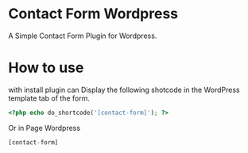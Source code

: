 # Contact Form Wordpress

A Simple Contact Form Plugin for Wordpress.

# How to use

with install plugin can Display the following shotcode in the WordPress template tab of the form.

```php
<?php echo do_shortcode('[contact-form]'); ?>
```
Or in Page Wordpress
```php
[contact-form]
```
